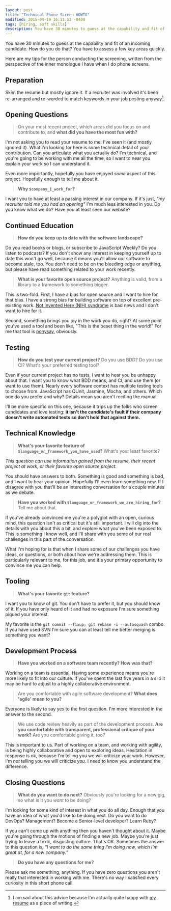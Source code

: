 ```yaml
---
layout: post
title: "Technical Phone Screen HOWTO"
modified: 2015-04-19 16:11:53 -0400
tags: [hiring, soft skills]
description: You have 30 minutes to guess at the capability and fit of an incoming candidate. How do you do that? Here are my tips.
---
```


You have 30 minutes to guess at the capability and fit of an incoming candidate. How do you do that? You have to assess a few key areas quickly.

Here are my tips for the person conducting the screening, written from the perspective of the inner monologue I have when I do phone screens.

## Preparation

Skim the resume but mostly ignore it. If a recruiter was involved it's been re-arranged and re-worded to match keywords in your job posting anyway[^resume].

## Opening Questions

> On your most recent project, which areas did you focus on and contribute to, and **what did you have the most fun with?**

I'm not asking you to read your resume to me. I've seen it (and mostly ignored it). What I'm looking for here is some technical detail of your contribution. Can you articulate what you actually do? I'm technical, and you're going to be working with me all the time, so I want to near you explain your work so I can understand it.

Even more importantly, hopefully you have enjoyed _some_ aspect of this project. Hopefully enough to tell me about it.

> **Why `$company_i_work_for`?**

I want you to have at least a passing interest in our company. If it's just, _"my recruiter told me you had an opening"_ I'm much less interested in you. Do you know what we do? Have you at least seen our website?

## Continued Education

> **How do you keep up to date with the software landscape?**

Do you read books or blogs, or subscribe to JavaScript Weekly? Do you listen to podcasts? If you don't show any interest in keeping yourself up to date this won't go well, because it means you'll allow our software to become stale, too. You don't need to be on the bleeding edge or anything, but please have read something related to your work recently.

> **What is your favorite open source project?** Anything is valid, from a library to a framework to something bigger.

This is two-fold. First, I have a bias for open source and I want to hire for that bias. I have a strong bias for building software on top of excellent pre-existing work. [Not Invented Here (NIH) syndrome](http://en.wikipedia.org/wiki/Not_invented_here) is bad news and I don't want to hire for it.

Second, something brings you joy in the work you do, right? At some point you've used a tool and been like, "This is the beset thing in the world!" For me that tool is [ponysay](https://github.com/erkin/ponysay), obviously.

## Testing

> **How do you test your current project?** Do you use BDD? Do you use CI? What's your preferred testing tool?

Even if your current project has no tests, I want to hear you be unhappy about that. I want you to know what BDD means, and CI, and use them (or want to use them). Nearly every software context has multiple testing tools to choose from. JavaScript has QUnit, Jasmine, Mocha, and others. Which one do you prefer and why? Details mean you aren't reciting the manual.

I'll be more specific on this one, because it trips up the folks who screen candidates and love testing: **it isn't the candidate's fault if their company doesn't write automated tests so don't hold that against them.**

## Technical Knowledge

> **What's your favorite feature of `$language_or_framework_you_have_used`?** What's your least favorite?

_This question can use information gained from the resume, their recent project at work, or their favorite open source project._

You should have answers to both. Something is good and something is bad, and I want to hear your opinion. Hopefully I'll even learn something new. If I disagree with you that'll be an interesting conversation for a couple minutes as we debate.

> **Have you worked with `$language_or_framework_we_are_hiring_for`?** Tell me about that.

If you've already convinced me you're a polyglot with an open, curious mind, this question isn't as critical but it's still important. I will dig into the details with you about this a bit, and explore what you've been exposed to. This is something I know well, and I'll share with you some of our real challenges in this part of the conversation.

What I'm hoping for is that when I share some of our challenges you have ideas, or questions, or both about how we're addressing them. This is particularly relevant to me, for this job, and it's your primary opportunity to convince me you can help.

## Tooling

> **What's your favorite `git` feature?**

I want you to know of git. You don't have to prefer it, but you should know of it. If you have only heard of it and had no exposure I'm sure something piqued your interest.

My favorite is the `git commit --fixup; git rebase -i --autosquash` combo. If you have used SVN I'm sure you can at least tell me better merging is something you want?

## Development Process

> **Have you worked on a software team recently? How was that?**

Working on a team is essential. Having some experience means you're more likely to fit into our culture. If you've spent the last five years in a silo it may be hard to adjust to a highly collaborative environment.

> Are you comfortable with agile software development? **What does 'agile' mean to you?**

Everyone is likely to say yes to the first question. I'm more interested in the answer to the second.

> We use code review heavily as part of the development process. **Are you comfortable with transparent, professional critique of your work?** Are you comfortable giving it, too?

This is important to us. Part of working on a team, and working with agility, is being highly collaborative and open to exploring ideas. Hesitation in response is ok, because I'm telling you we will criticize your work. However, I'm _not_ telling you we will criticize _you_. I need to know you understand the difference.

## Closing Questions

> **What do you want to do next?** Obviously you're looking for a new gig, so what is it you _want_ to be doing?

I'm looking for some kind of interest in what you do all day. Enough that you have an idea of what you'd like to be doing next. Do you want to do DevOps? Management? Become a Senior-level developer? Learn Ruby?

If you can't come up with anything then you haven't thought about it. Maybe you're going through the motions of finding a new job. Maybe you're just trying to leave a toxic, disgusting culture. That's OK. Sometimes the answer to this question is, _"I want to do the same thing I'm doing now, which I'm great at, for a new company."_

> **Do you have any questions for me?**

Please ask me something, anything. If you have zero questions you aren't really that interested in working with me. There's no way I satisfied every curiosity in this short phone call.

[^resume]: I am sad about this advice because I'm actually quite happy with [my resume](/resume/) as a piece of writing.
